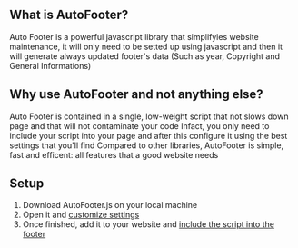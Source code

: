 ## What is AutoFooter?

Auto Footer is a powerful javascript library that simplifyies website maintenance, it will only need to be setted up using javascript and then it will generate always updated footer's data (Such as year, Copyright and General Informations)

## Why use AutoFooter and not anything else?

Auto Footer is contained in a single, low-weight script that not slows down page and that will not contaminate your code
Infact, you only need to include your script into your page and after this configure it using the best settings that you'll find
Compared to other libraries, AutoFooter is simple, fast and efficent: all features that a good website needs


## Setup
1. Download AutoFooter.js on your local machine
2. Open it and [customize settings](https://github.com/AndreaCioccarelli/AutoFooter/wiki/Customize-Settings)
3. Once finished, add it to your website and [include the script into the footer](https://github.com/AndreaCioccarelli/AutoFooter/wiki/Include-the-script)
